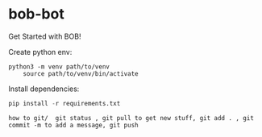 # bob-bot

Get Started with BOB!

Create python env:

```
python3 -m venv path/to/venv
    source path/to/venv/bin/activate
```

Install dependencies:

```python
pip install -r requirements.txt
```
``` how to git/  git status , git pull to get new stuff, git add . , git commit -m to add a message, git push ```